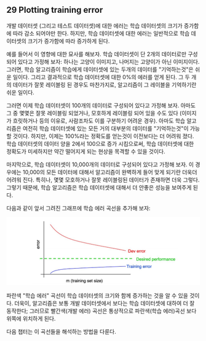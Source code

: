 ## 29 Plotting training error

개발 데이터셋 (그리고 테스트 데이터셋)에 대한 에러는 학습 데이터셋의 크기가 증가함에 따라 감소 되어야만 한다. 하지만, 학습 데이터셋에 대한 에러는 일반적으로 학습 데이터셋의 크기가 증가함에 따라 증가하게 된다.

예를 들어서 이 영향에 대한 묘사를 해보자. 학습 데이터셋이 단 2개의 데이터로만 구성되어 있다고 가정해 보자: 하나는 고양이 이미지고, 나머지는 고양이가 아닌 이미지이다. 그러면, 학습 알고리즘이 학습에게 데이터셋에 있는 두개의 데이터를 "기억하는것"은 쉬운 일이다. 그리고 결과적으로 학습 데이터셋에 대한 0%의 에러를 얻게 된다. 그 두 개의 데이터가 잘못 레이블링 된 경우도 마찬가지로, 알고리즘이 그 레이블을 기억하기란 쉬운 일이다.

그러면 이제 학습 데이터셋이 100개의 데이터로 구성되어 있다고 가정해 보자. 아마도 그 중 몇몇은 잘못 레이블링 되었거나, 모호하게 레이블링 되어 있을 수도 있다 (이미지가 흐릿하거나 등의 이유로, 사람조차도 이를 구분하기 어려운 경우). 아마도 학습 알고리즘은 여전히 학습 데이터셋에 있는 모든 거의 대부분의 데이터를 "기억하는것"이 가능할 것이다. 하지만, 이제는 100%라는 정확도를 얻는것이 이전보다는 더 어려워 졌다. 학습 데이터셋의 데이터 양을 2에서 100으로 증가 시킴으로써, 학습 데이터셋에 대한 정확도가 미세하지만 약간 떨어지게 되는 현상을 목격할 수 있을 것이다.

마지막으로, 학습 데이터셋이 10,000개의 데이터로 구성되어 있다고 가정해 보자. 이 경우에는 10,000의 모든 데이터에 대해서 알고리즘이 완벽하게 들어 맞게 되기란 더욱더 어려워 진다. 특히나, 몇몇 모호하거나 잘못 레이블링된 데이터가 존재하면 더욱 그렇다. 그렇기 때문에, 학습 알고리즘은 학습 데이터셋에 대해서 더 안좋은 성능을 보여주게 된다.

다음과 같이 앞서 그려진 그래프에 학습 에러 곡선을 추가해 보자:

<div style="text-align=center">
  <img src="../img/29_1.PNG"/>
</div>

파란색 "학습 에러" 곡선이 학습 데이터셋의 크기와 함께 증가하는 것을 알 수 있을 것이다. 더욱이, 알고리즘은 보통 개발 데이터셋에서 보다는 학습 데이터셋에 대하여 더 잘 동작한다; 그러므로 빨간색(개발 에러) 곡선은 통상적으로 파란색(학습 에러)곡선 보다 위쪽에 위치하게 된다.

다음 챕터는 이 곡선들을 해석하는 방법을 다룬다.